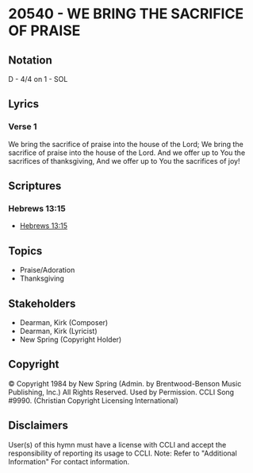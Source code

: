 # 20540 - WE BRING THE SACRIFICE OF PRAISE

## Notation

D - 4/4 on 1 - SOL

## Lyrics

### Verse 1

We bring the sacrifice of praise into the house of the Lord; We bring the sacrifice of praise into the house of the Lord. And we offer up to You the sacrifices of thanksgiving, And we offer up to You the sacrifices of joy!


## Scriptures

### Hebrews 13:15

- [Hebrews 13:15](https://www.biblegateway.com/passage/?search=Hebrews%2013%3A15)


## Topics

- Praise/Adoration
- Thanksgiving

## Stakeholders

- Dearman, Kirk (Composer)
- Dearman, Kirk (Lyricist)
- New Spring (Copyright Holder)

## Copyright

© Copyright 1984 by New Spring (Admin. by Brentwood-Benson Music Publishing, Inc.) All Rights Reserved. Used by Permission. CCLI Song #9990.
(Christian Copyright Licensing International)

## Disclaimers

User(s) of this hymn must have a license with CCLI and accept the responsibility of reporting its usage to CCLI.
Note: Refer to "Additional Information" For contact information.

